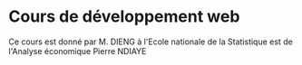 # Cours de développement web 
Ce cours est donné par M. DIENG à l'Ecole nationale de la Statistique est de l'Analyse économique Pierre NDIAYE

